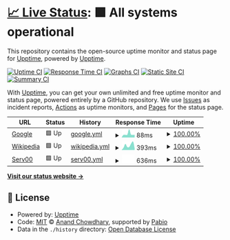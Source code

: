 # [📈 Live Status](https://demo.upptime.js.org): <!--live status--> **🟩 All systems operational**

This repository contains the open-source uptime monitor and status page for [Upptime](https://upptime.js.org), powered by [Upptime](https://github.com/upptime/upptime).

[![Uptime CI](https://github.com/TommyShing/upptime/workflows/Uptime%20CI/badge.svg)](https://github.com/TommyShing/upptime/actions?query=workflow%3A%22Uptime+CI%22)
[![Response Time CI](https://github.com/TommyShing/upptime/workflows/Response%20Time%20CI/badge.svg)](https://github.com/TommyShing/upptime/actions?query=workflow%3A%22Response+Time+CI%22)
[![Graphs CI](https://github.com/TommyShing/upptime/workflows/Graphs%20CI/badge.svg)](https://github.com/TommyShing/upptime/actions?query=workflow%3A%22Graphs+CI%22)
[![Static Site CI](https://github.com/TommyShing/upptime/workflows/Static%20Site%20CI/badge.svg)](https://github.com/TommyShing/upptime/actions?query=workflow%3A%22Static+Site+CI%22)
[![Summary CI](https://github.com/TommyShing/upptime/workflows/Summary%20CI/badge.svg)](https://github.com/TommyShing/upptime/actions?query=workflow%3A%22Summary+CI%22)

With [Upptime](https://upptime.js.org), you can get your own unlimited and free uptime monitor and status page, powered entirely by a GitHub repository. We use [Issues](https://github.com/upptime/upptime/issues) as incident reports, [Actions](https://github.com/TommyShing/upptime/actions) as uptime monitors, and [Pages](https://demo.upptime.js.org) for the status page.

<!--start: status pages-->
<!-- This summary is generated by Upptime (https://github.com/upptime/upptime) -->
<!-- Do not edit this manually, your changes will be overwritten -->
<!-- prettier-ignore -->
| URL | Status | History | Response Time | Uptime |
| --- | ------ | ------- | ------------- | ------ |
| <img alt="" src="https://icons.duckduckgo.com/ip3/www.google.com.ico" height="13"> [Google](https://www.google.com) | 🟩 Up | [google.yml](https://github.com/TommyShing/upptime/commits/HEAD/history/google.yml) | <details><summary><img alt="Response time graph" src="./graphs/google/response-time-week.png" height="20"> 88ms</summary><br><a href="https://upptime.legotrain.eu.org/history/google"><img alt="Response time 88" src="https://img.shields.io/endpoint?url=https%3A%2F%2Fraw.githubusercontent.com%2FTommyShing%2Fupptime%2FHEAD%2Fapi%2Fgoogle%2Fresponse-time.json"></a><br><a href="https://upptime.legotrain.eu.org/history/google"><img alt="24-hour response time 88" src="https://img.shields.io/endpoint?url=https%3A%2F%2Fraw.githubusercontent.com%2FTommyShing%2Fupptime%2FHEAD%2Fapi%2Fgoogle%2Fresponse-time-day.json"></a><br><a href="https://upptime.legotrain.eu.org/history/google"><img alt="7-day response time 88" src="https://img.shields.io/endpoint?url=https%3A%2F%2Fraw.githubusercontent.com%2FTommyShing%2Fupptime%2FHEAD%2Fapi%2Fgoogle%2Fresponse-time-week.json"></a><br><a href="https://upptime.legotrain.eu.org/history/google"><img alt="30-day response time 88" src="https://img.shields.io/endpoint?url=https%3A%2F%2Fraw.githubusercontent.com%2FTommyShing%2Fupptime%2FHEAD%2Fapi%2Fgoogle%2Fresponse-time-month.json"></a><br><a href="https://upptime.legotrain.eu.org/history/google"><img alt="1-year response time 88" src="https://img.shields.io/endpoint?url=https%3A%2F%2Fraw.githubusercontent.com%2FTommyShing%2Fupptime%2FHEAD%2Fapi%2Fgoogle%2Fresponse-time-year.json"></a></details> | <details><summary><a href="https://upptime.legotrain.eu.org/history/google">100.00%</a></summary><a href="https://upptime.legotrain.eu.org/history/google"><img alt="All-time uptime 100.00%" src="https://img.shields.io/endpoint?url=https%3A%2F%2Fraw.githubusercontent.com%2FTommyShing%2Fupptime%2FHEAD%2Fapi%2Fgoogle%2Fuptime.json"></a><br><a href="https://upptime.legotrain.eu.org/history/google"><img alt="24-hour uptime 100.00%" src="https://img.shields.io/endpoint?url=https%3A%2F%2Fraw.githubusercontent.com%2FTommyShing%2Fupptime%2FHEAD%2Fapi%2Fgoogle%2Fuptime-day.json"></a><br><a href="https://upptime.legotrain.eu.org/history/google"><img alt="7-day uptime 100.00%" src="https://img.shields.io/endpoint?url=https%3A%2F%2Fraw.githubusercontent.com%2FTommyShing%2Fupptime%2FHEAD%2Fapi%2Fgoogle%2Fuptime-week.json"></a><br><a href="https://upptime.legotrain.eu.org/history/google"><img alt="30-day uptime 100.00%" src="https://img.shields.io/endpoint?url=https%3A%2F%2Fraw.githubusercontent.com%2FTommyShing%2Fupptime%2FHEAD%2Fapi%2Fgoogle%2Fuptime-month.json"></a><br><a href="https://upptime.legotrain.eu.org/history/google"><img alt="1-year uptime 100.00%" src="https://img.shields.io/endpoint?url=https%3A%2F%2Fraw.githubusercontent.com%2FTommyShing%2Fupptime%2FHEAD%2Fapi%2Fgoogle%2Fuptime-year.json"></a></details>
| <img alt="" src="https://icons.duckduckgo.com/ip3/en.wikipedia.org.ico" height="13"> [Wikipedia](https://en.wikipedia.org) | 🟩 Up | [wikipedia.yml](https://github.com/TommyShing/upptime/commits/HEAD/history/wikipedia.yml) | <details><summary><img alt="Response time graph" src="./graphs/wikipedia/response-time-week.png" height="20"> 393ms</summary><br><a href="https://upptime.legotrain.eu.org/history/wikipedia"><img alt="Response time 393" src="https://img.shields.io/endpoint?url=https%3A%2F%2Fraw.githubusercontent.com%2FTommyShing%2Fupptime%2FHEAD%2Fapi%2Fwikipedia%2Fresponse-time.json"></a><br><a href="https://upptime.legotrain.eu.org/history/wikipedia"><img alt="24-hour response time 393" src="https://img.shields.io/endpoint?url=https%3A%2F%2Fraw.githubusercontent.com%2FTommyShing%2Fupptime%2FHEAD%2Fapi%2Fwikipedia%2Fresponse-time-day.json"></a><br><a href="https://upptime.legotrain.eu.org/history/wikipedia"><img alt="7-day response time 393" src="https://img.shields.io/endpoint?url=https%3A%2F%2Fraw.githubusercontent.com%2FTommyShing%2Fupptime%2FHEAD%2Fapi%2Fwikipedia%2Fresponse-time-week.json"></a><br><a href="https://upptime.legotrain.eu.org/history/wikipedia"><img alt="30-day response time 393" src="https://img.shields.io/endpoint?url=https%3A%2F%2Fraw.githubusercontent.com%2FTommyShing%2Fupptime%2FHEAD%2Fapi%2Fwikipedia%2Fresponse-time-month.json"></a><br><a href="https://upptime.legotrain.eu.org/history/wikipedia"><img alt="1-year response time 393" src="https://img.shields.io/endpoint?url=https%3A%2F%2Fraw.githubusercontent.com%2FTommyShing%2Fupptime%2FHEAD%2Fapi%2Fwikipedia%2Fresponse-time-year.json"></a></details> | <details><summary><a href="https://upptime.legotrain.eu.org/history/wikipedia">100.00%</a></summary><a href="https://upptime.legotrain.eu.org/history/wikipedia"><img alt="All-time uptime 100.00%" src="https://img.shields.io/endpoint?url=https%3A%2F%2Fraw.githubusercontent.com%2FTommyShing%2Fupptime%2FHEAD%2Fapi%2Fwikipedia%2Fuptime.json"></a><br><a href="https://upptime.legotrain.eu.org/history/wikipedia"><img alt="24-hour uptime 100.00%" src="https://img.shields.io/endpoint?url=https%3A%2F%2Fraw.githubusercontent.com%2FTommyShing%2Fupptime%2FHEAD%2Fapi%2Fwikipedia%2Fuptime-day.json"></a><br><a href="https://upptime.legotrain.eu.org/history/wikipedia"><img alt="7-day uptime 100.00%" src="https://img.shields.io/endpoint?url=https%3A%2F%2Fraw.githubusercontent.com%2FTommyShing%2Fupptime%2FHEAD%2Fapi%2Fwikipedia%2Fuptime-week.json"></a><br><a href="https://upptime.legotrain.eu.org/history/wikipedia"><img alt="30-day uptime 100.00%" src="https://img.shields.io/endpoint?url=https%3A%2F%2Fraw.githubusercontent.com%2FTommyShing%2Fupptime%2FHEAD%2Fapi%2Fwikipedia%2Fuptime-month.json"></a><br><a href="https://upptime.legotrain.eu.org/history/wikipedia"><img alt="1-year uptime 100.00%" src="https://img.shields.io/endpoint?url=https%3A%2F%2Fraw.githubusercontent.com%2FTommyShing%2Fupptime%2FHEAD%2Fapi%2Fwikipedia%2Fuptime-year.json"></a></details>
| <img alt="" src="https://icons.duckduckgo.com/ip3/tommyshing.serv00.net.ico" height="13"> [Serv00](https://tommyshing.serv00.net) | 🟩 Up | [serv00.yml](https://github.com/TommyShing/upptime/commits/HEAD/history/serv00.yml) | <details><summary><img alt="Response time graph" src="./graphs/serv00/response-time-week.png" height="20"> 636ms</summary><br><a href="https://upptime.legotrain.eu.org/history/serv00"><img alt="Response time 636" src="https://img.shields.io/endpoint?url=https%3A%2F%2Fraw.githubusercontent.com%2FTommyShing%2Fupptime%2FHEAD%2Fapi%2Fserv00%2Fresponse-time.json"></a><br><a href="https://upptime.legotrain.eu.org/history/serv00"><img alt="24-hour response time 636" src="https://img.shields.io/endpoint?url=https%3A%2F%2Fraw.githubusercontent.com%2FTommyShing%2Fupptime%2FHEAD%2Fapi%2Fserv00%2Fresponse-time-day.json"></a><br><a href="https://upptime.legotrain.eu.org/history/serv00"><img alt="7-day response time 636" src="https://img.shields.io/endpoint?url=https%3A%2F%2Fraw.githubusercontent.com%2FTommyShing%2Fupptime%2FHEAD%2Fapi%2Fserv00%2Fresponse-time-week.json"></a><br><a href="https://upptime.legotrain.eu.org/history/serv00"><img alt="30-day response time 636" src="https://img.shields.io/endpoint?url=https%3A%2F%2Fraw.githubusercontent.com%2FTommyShing%2Fupptime%2FHEAD%2Fapi%2Fserv00%2Fresponse-time-month.json"></a><br><a href="https://upptime.legotrain.eu.org/history/serv00"><img alt="1-year response time 636" src="https://img.shields.io/endpoint?url=https%3A%2F%2Fraw.githubusercontent.com%2FTommyShing%2Fupptime%2FHEAD%2Fapi%2Fserv00%2Fresponse-time-year.json"></a></details> | <details><summary><a href="https://upptime.legotrain.eu.org/history/serv00">100.00%</a></summary><a href="https://upptime.legotrain.eu.org/history/serv00"><img alt="All-time uptime 100.00%" src="https://img.shields.io/endpoint?url=https%3A%2F%2Fraw.githubusercontent.com%2FTommyShing%2Fupptime%2FHEAD%2Fapi%2Fserv00%2Fuptime.json"></a><br><a href="https://upptime.legotrain.eu.org/history/serv00"><img alt="24-hour uptime 100.00%" src="https://img.shields.io/endpoint?url=https%3A%2F%2Fraw.githubusercontent.com%2FTommyShing%2Fupptime%2FHEAD%2Fapi%2Fserv00%2Fuptime-day.json"></a><br><a href="https://upptime.legotrain.eu.org/history/serv00"><img alt="7-day uptime 100.00%" src="https://img.shields.io/endpoint?url=https%3A%2F%2Fraw.githubusercontent.com%2FTommyShing%2Fupptime%2FHEAD%2Fapi%2Fserv00%2Fuptime-week.json"></a><br><a href="https://upptime.legotrain.eu.org/history/serv00"><img alt="30-day uptime 100.00%" src="https://img.shields.io/endpoint?url=https%3A%2F%2Fraw.githubusercontent.com%2FTommyShing%2Fupptime%2FHEAD%2Fapi%2Fserv00%2Fuptime-month.json"></a><br><a href="https://upptime.legotrain.eu.org/history/serv00"><img alt="1-year uptime 100.00%" src="https://img.shields.io/endpoint?url=https%3A%2F%2Fraw.githubusercontent.com%2FTommyShing%2Fupptime%2FHEAD%2Fapi%2Fserv00%2Fuptime-year.json"></a></details>

<!--end: status pages-->

[**Visit our status website →**](https://demo.upptime.js.org)

## 📄 License

- Powered by: [Upptime](https://github.com/upptime/upptime)
- Code: [MIT](./LICENSE) © [Anand Chowdhary](https://anandchowdhary.com), supported by [Pabio](https://pabio.com)
- Data in the `./history` directory: [Open Database License](https://opendatacommons.org/licenses/odbl/1-0/)
